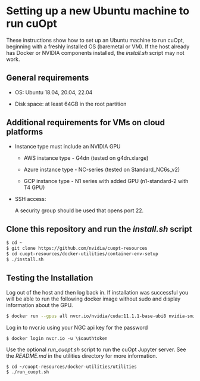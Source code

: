 # Setting up a new Ubuntu machine to run cuOpt

These instructions show how to set up an Ubuntu machine to run cuOpt, beginning with a freshly installed OS (baremetal or VM).
If the host already has Docker or NVIDIA components installed, the *install.sh* script may not work.

## General requirements

+ OS: Ubuntu 18.04, 20.04, 22.04

+ Disk space: at least 64GB in the root partition
    
## Additional requirements for VMs on cloud platforms

+ Instance type must include an NVIDIA GPU

    + AWS instance type - G4dn (tested on g4dn.xlarge)

    + Azure instance type - NC-series (tested on Standard_NC6s_v2)

    + GCP instance type - N1 series with added GPU (n1-standard-2 with T4 GPU)

+ SSH access:

    A security group should be used that opens port 22.

## Clone this repository and run the *install.sh* script

```bash
$ cd ~
$ git clone https://github.com/nvidia/cuopt-resources
$ cd cuopt-resources/docker-utilities/container-env-setup
$ ./install.sh
```

## Testing the Installation

Log out of the host and then log back in. If installation was successful you will be
able to run the following docker image without sudo and display information about the GPU.

```bash
$ docker run --gpus all nvcr.io/nvidia/cuda:11.1.1-base-ubi8 nvidia-smi
```

Log in to nvcr.io using your NGC api key for the password
```
$ docker login nvcr.io -u \$oauthtoken
```

Use the optional *run_cuopt.sh* script to run the cuOpt Jupyter server.
See the *README.md* in the utilities directory for more information.

```
$ cd ~/cuopt-resources/docker-utilities/utilities
$ ./run_cuopt.sh
```

